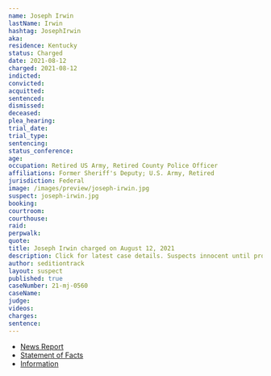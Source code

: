```yaml
---
name: Joseph Irwin
lastName: Irwin
hashtag: JosephIrwin
aka:
residence: Kentucky
status: Charged
date: 2021-08-12
charged: 2021-08-12
indicted:
convicted:
acquitted:
sentenced:
dismissed:
deceased:
plea_hearing:
trial_date:
trial_type:
sentencing:
status_conference:
age:
occupation: Retired US Army, Retired County Police Officer
affiliations: Former Sheriff's Deputy; U.S. Army, Retired
jurisdiction: Federal
image: /images/preview/joseph-irwin.jpg
suspect: joseph-irwin.jpg
booking:
courtroom:
courthouse:
raid:
perpwalk:
quote:
title: Joseph Irwin charged on August 12, 2021
description: Click for latest case details. Suspects innocent until proven guilty.
author: seditiontrack
layout: suspect
published: true
caseNumber: 21-mj-0560
caseName:
judge:
videos:
charges:
sentence:
---
```

- [News Report](https://www.wave3.com/2021/08/17/former-hardin-county-sheriff-deputy-arrested-connection-with-us-capitol-riot/)
- [Statement of Facts](https://extremism.gwu.edu/sites/g/files/zaxdzs2191/f/Joseph%20Irwin%20Statement%20of%20Facts.pdf)
- [Information](https://extremism.gwu.edu/sites/g/files/zaxdzs2191/f/Joseph%20Irwin%20Information.pdf)
